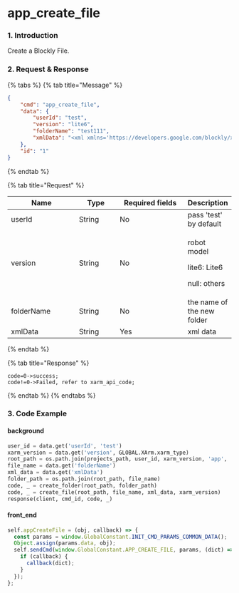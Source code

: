 # app\_create\_file

### 1. Introduction

Create a Blockly File.

### 2. Request & Response

{% tabs %}
{% tab title="Message" %}
```json
{
    "cmd": "app_create_file",
    "data": {
        "userId": "test",
        "version": "lite6",
        "folderName": "test111",
        "xmlData": "<xml xmlns='https://developers.google.com/blockly/xml'><block type='set_angle_acceleration' id='TUM:^s#`fiBaLI=KXSG5' x='-602' y='-32'><field name='acceleration'>500</field></block></xml>"
    },
    "id": "1"
}
```
{% endtab %}

{% tab title="Request" %}
<table data-full-width="true"><thead><tr><th width="142">Name</th><th width="79">Type</th><th width="144">Required fields</th><th>Description</th></tr></thead><tbody><tr><td>userId</td><td>String</td><td>No</td><td>pass 'test' by default</td></tr><tr><td>version</td><td>String</td><td>No</td><td><p>robot model</p><p>lite6: Lite6</p><p>null: others</p></td></tr><tr><td>folderName</td><td>String</td><td>No</td><td>the name of the new folder</td></tr><tr><td>xmlData</td><td>String</td><td>Yes</td><td>xml data</td></tr></tbody></table>
{% endtab %}

{% tab title="Response" %}
```
code=0->success;
code!=0->Failed, refer to xarm_api_code;
```
{% endtab %}
{% endtabs %}

### 3. Code Example

#### background

```python
user_id = data.get('userId', 'test')
xarm_version = data.get('version', GLOBAL.XArm.xarm_type)
root_path = os.path.join(projects_path, user_id, xarm_version, 'app', 'myapp')
file_name = data.get('folderName')
xml_data = data.get('xmlData')
folder_path = os.path.join(root_path, file_name)
code, _ = create_folder(root_path, folder_path)
code, _ = create_file(root_path, file_name, xml_data, xarm_version)
response(client, cmd_id, code, _)
```

#### front\_end

```javascript
self.appCreateFile = (obj, callback) => {
  const params = window.GlobalConstant.INIT_CMD_PARAMS_COMMON_DATA();
  Object.assign(params.data, obj);
  self.sendCmd(window.GlobalConstant.APP_CREATE_FILE, params, (dict) => {
    if (callback) {
      callback(dict);
    }
  });
};
```
